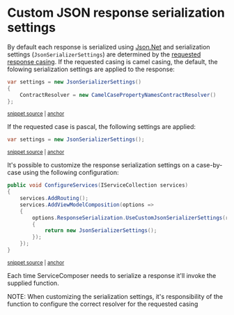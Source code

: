 <!--
GENERATED FILE - DO NOT EDIT
This file was generated by [MarkdownSnippets](https://github.com/SimonCropp/MarkdownSnippets).
Source File: /docs/custom-json-response-serialization-settings.source.md
To change this file edit the source file and then run MarkdownSnippets.
-->

# Custom JSON response serialization settings

By default each response is serialized using [Json.Net](https://www.newtonsoft.com/json/help/html/Introduction.htm) and serialization settings (`JsonSerializerSettings`) are determined by the [requested response casing](response-serialization-casing.md). If the requested casing is camel casing, the default, the folowing serialization settings are applied to the response:

<!-- snippet: net-core-3x-camel-serialization-settings -->
<a id='snippet-net-core-3x-camel-serialization-settings'></a>
```cs
var settings = new JsonSerializerSettings()
{
    ContractResolver = new CamelCasePropertyNamesContractResolver()
};
```
<sup><a href='/src/Snippets.NetCore3x/Serialization/ResponseSettingsBasedOnCasing.cs#L10-L15' title='Snippet source file'>snippet source</a> | <a href='#snippet-net-core-3x-camel-serialization-settings' title='Start of snippet'>anchor</a></sup>
<!-- endSnippet -->

If the requested case is pascal, the following settings are applied:

<!-- snippet: net-core-3x-pascal-serialization-settings -->
<a id='snippet-net-core-3x-pascal-serialization-settings'></a>
```cs
var settings = new JsonSerializerSettings();
```
<sup><a href='/src/Snippets.NetCore3x/Serialization/ResponseSettingsBasedOnCasing.cs#L20-L22' title='Snippet source file'>snippet source</a> | <a href='#snippet-net-core-3x-pascal-serialization-settings' title='Start of snippet'>anchor</a></sup>
<!-- endSnippet -->

It's possible to customize the response serialization settings on a case-by-case using the following configuration:

<!-- snippet: net-core-3x-custom-serialization-settings -->
<a id='snippet-net-core-3x-custom-serialization-settings'></a>
```cs
public void ConfigureServices(IServiceCollection services)
{
    services.AddRouting();
    services.AddViewModelComposition(options =>
    {
        options.ResponseSerialization.UseCustomJsonSerializerSettings(request =>
        {
            return new JsonSerializerSettings();
        });
    });
}
```
<sup><a href='/src/Snippets.NetCore3x/Serialization/Startup.cs#L9-L21' title='Snippet source file'>snippet source</a> | <a href='#snippet-net-core-3x-custom-serialization-settings' title='Start of snippet'>anchor</a></sup>
<!-- endSnippet -->

Each time ServiceComposer needs to serialize a response it'll invoke the supplied function.

NOTE:
When customizing the serialization settings, it's responsibility of the function to configure the correct resolver for the requested casing
